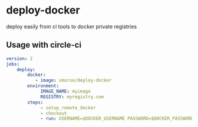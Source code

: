 # deploy-docker
deploy easily from ci tools to docker private registries

## Usage with circle-ci
```yaml
version: 2
jobs:
    deploy:
        docker:
           - image: xmorse/deploy-docker
        environment:
             IMAGE_NAME: myimage
             REGISTRY: myregistry.com
        steps:
             - setup_remote_docker
             - checkout
             - run: USERNAME=$DOCKER_USERNAME PASSWORD=$DOCKER_PASSWORD /deploy
```

